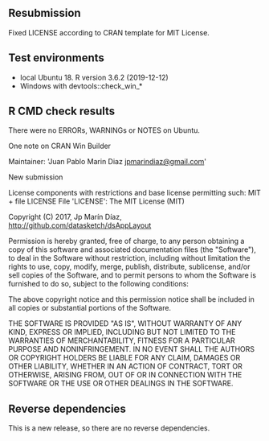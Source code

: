 ## Resubmission

Fixed LICENSE according to CRAN template for MIT License.

## Test environments
* local Ubuntu 18. R version 3.6.2 (2019-12-12)
* Windows with devtools::check_win_*

## R CMD check results
There were no ERRORs, WARNINGs or NOTES on Ubuntu.

One note on CRAN Win Builder 

Maintainer: 'Juan Pablo Marin Diaz <jpmarindiaz@gmail.com>'

New submission

License components with restrictions and base license permitting such:
  MIT + file LICENSE
File 'LICENSE':
  The MIT License (MIT)

  Copyright (C) 2017, Jp Marín Díaz, http://github.com/datasketch/dsAppLayout

  Permission is hereby granted, free of charge, to any person obtaining a copy
  of this software and associated documentation files (the "Software"), to deal
  in the Software without restriction, including without limitation the rights
  to use, copy, modify, merge, publish, distribute, sublicense, and/or sell
  copies of the Software, and to permit persons to whom the Software is
  furnished to do so, subject to the following conditions:

  The above copyright notice and this permission notice shall be included in
  all copies or substantial portions of the Software.

  THE SOFTWARE IS PROVIDED "AS IS", WITHOUT WARRANTY OF ANY KIND, EXPRESS OR
  IMPLIED, INCLUDING BUT NOT LIMITED TO THE WARRANTIES OF MERCHANTABILITY,
  FITNESS FOR A PARTICULAR PURPOSE AND NONINFRINGEMENT. IN NO EVENT SHALL THE
  AUTHORS OR COPYRIGHT HOLDERS BE LIABLE FOR ANY CLAIM, DAMAGES OR OTHER
  LIABILITY, WHETHER IN AN ACTION OF CONTRACT, TORT OR OTHERWISE, ARISING FROM,
  OUT OF OR IN CONNECTION WITH THE SOFTWARE OR THE USE OR OTHER DEALINGS IN
  THE SOFTWARE.


## Reverse dependencies

This is a new release, so there are no reverse dependencies.

